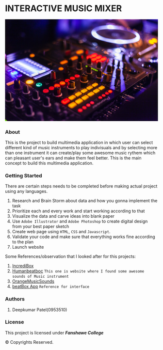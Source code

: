 # INTERACTIVE MUSIC MIXER

![Main Screen Image](images/mainImage.jpeg)

### About

This is the project to build multimedia application in which user can select different kind of music instruments to play indivisuals and by selecting more than one instrument it can create/play some awesome music rythem which can pleasant user's ears and make them feel better. This is the main concept to build this multimedia application. 

### Getting Started

There are certain steps needs to be completed before making actual project using any languages.
1. Research and Brain Storm about data and how you gonna implement the task
2. Prioritize each and every work and start working according to that
3. Visualize the data and carve ideas into blank paper
4. Use ```Adobe Illustrator``` and ```Adobe Photoshop``` to create digital design from your best paper sketch
5. Create web page using ```HTML```, ```CSS``` and ```Javascript```.
6. Validate your code and make sure that everything works fine according to the plan 
7. Launch website

Some References/observation that I looked after for this projects:

1. [IncrediBox](https://iconstore.co/)
2. [Humanbeatboc](https://www.humanbeatbox.com/filter/miscellaneous-effects) ```This one is website where I found some awesome sounds of Music instrument```
3. [OrangeMusicSounds](http://www.orangefreesounds.com/category/music/classical-music/)
4. [beatBox App](https://play.google.com/store/apps/details?id=com.appbott.music.player&hl=en) ```Reference for interface```


### Authors

1. Deepkumar Patel(0953510)

### License

This project is licensed under ***Fanshawe College***

© Copyrights Reserved.
